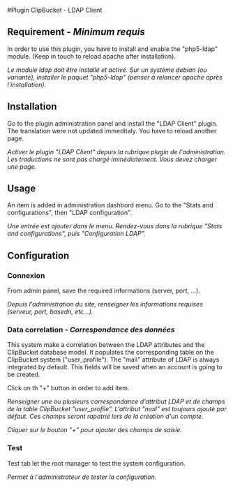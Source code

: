#Plugin ClipBucket - LDAP Client

## Requirement - *Minimum requis*
In order to use this plugin, you have to install and enable the "php5-ldap" module. (Keep in touch to reload apache after installation).

*Le module ldap doit être installé et activé. Sur un système debian (ou variante), installer le paquet "php5-ldap" (penser à relancer apache après l'installation).*

## Installation
Go to the plugin administration panel and install the "LDAP Client" plugin. The translation were not updated immeditaly. You have to reload another page.

*Activer le plugin "LDAP Client" depuis la rubrique plugin de l'administration. Les traductions ne sont pas chargé immédiatement. Vous devez charger une page.*

## Usage
An item is added in administration dashbord menu. Go to the "Stats and configurations", then "LDAP configuration".

*Une entrée est ajouter dans le menu. Rendez-vous dans la rubrique "Stats and configurations", puis "Configuration LDAP".*

## Configuration

### Connexion
From admin panel, save the required informations (server, port, ...).

*Depuis l'administration du site, renseigner les informations requises (serveur, port, basedn, etc...).*

### Data correlation - *Correspondance des données*
This system make a correlation between the LDAP attributes and the ClipBucket database model. It populates the corresponding table on the ClipBucket system ("user_profile"). The "mail" attribute of LDAP is always integrated by default. This fields will be saved when an account is going to be created.

Click on th "+" button in order to add item.

*Renseigner une ou plusieurs correspondance d'attribut LDAP et de champs de la table ClipBucket "user_profile". L'attribut "mail" est toujours ajouté par défaut.
Ces champs seront rapatrié lors de la création d'un compte.*

*Cliquer sur le bouton "+" pour ajouter des champs de saisie.*

### Test
Test tab let the root manager to test the system configuration.

*Permet à l'administrateur de tester la configuration.*
